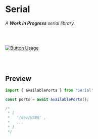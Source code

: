 
# Serial

*A **Work In Progress** serial library.*

<br>
<br>

[![Button Usage]][Usage]

<br>
<br>

## Preview

```JavaScript
import { availablePorts } from 'Serial'

const ports = await availablePorts();

/*
 * [
 *   '/dev/USB0' ,
 *   ...
 * ]
 */
```

<br>


<!----------------------------------------------------------------------------->

[Usage]: ../../Documentation/Usage.md


<!---------------------------------[ Buttons ]--------------------------------->

[Button Usage]: https://img.shields.io/badge/Usage-00ACC1?style=for-the-badge&logoColor=white&logo=GitBook
